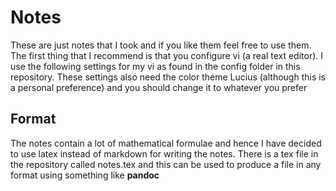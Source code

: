 # Notes
These are just notes that I took and if you like them feel free to 
use them. The first thing that I recommend is that you configure 
vi (a real text editor). I use the following settings for my vi as 
found in the config folder in this repository. These settings also
need the color theme Lucius (although this is a personal preference)
and you should change it to whatever you prefer

## Format
The notes contain a lot of mathematical formulae and hence I have
decided to use latex instead of markdown for writing the notes. There
is a tex file in the repository called notes.tex and this can be used
to produce a file in any format using something like **pandoc**
